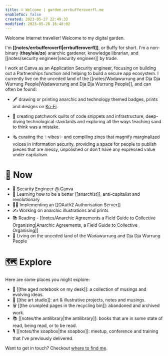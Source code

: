 ```yaml
---
title: ☺️ Welcome | garden.errbufferoverfl.me
enableToc: false
created: 2023-05-27 22:49:33
modified: 2023-05-28 16:48:02
---
```


Welcome Internet traveller! Welcome to my digital garden.

I'm **[[notes/errbufferoverfl|errbufferoverfl]]**, or Buffy for short. I'm a non-binary (**they/sie/ze**) anarchic gardener, knowledge librarian, and [[notes/security engineer|security engineer]] by trade.

I work at Canva as an Application Security engineer, focusing on building out a Partnerships function and helping to build a secure app ecosystem. I currently live on the unceded land of the [[notes/Wadawurrung and Dja Dja Wurrung People|Wadawurrung and Dja Dja Wurrung People]], and can often be found:

* 🖋️ drawing or printing anarchic and technology themed badges, prints and designs on [Ko-Fi](https://ko-fi.com/errbufferoverfl).

* 💾 creating patchwork quilts of code snippets and infrastructure, deep-diving technological standards and exploring all the ways teaching sand to think was a mistake.  
  
* 🗞️ curating the ✨vibes✨ and compiling zines that magnify marginalized voices in information security, providing a space for people to publish pieces that are messy, unpolished or don't have any expressed value under capitalism.

# 🌈 Now

- 📐 Security Engineer @ Canva
- 🧠 Learning how to be a better [[anarchist]], anti-capitalist and revolutionary
- 👨‍💻 Implementing an [[OAuth2 Authorisation Server]]
- ✍️ Working on anarchic illustrations and prints
- 📚 Reading - [[notes/Anarchic Agreements a Field Guide to Collective Organising|Anarchic Agreements, a Field Guide to Collective Organising]]
- 📍 Living on the unceded land of the Wadawurrung and Dja Dja Wurrung People

# 🗺️ Explore

Here are some places you might explore:

- 📖 [[the aged notebook on my desk]]: a collection of musings and evolving ideas.
- 🎨 [[the art studio]]: art & illustrative projects, notes and musings.
- 🗑️ [[the crumpled pages in the recycling bin]]: abandoned and archived work.
- 📚 [[notes/the antilibrary|the antilibrary]]: books that are in some state of read, being read, or to be read.
- 🎙️ [[notes/the soapbox|the soapbox]]: meetup, conference and training that I've previously delivered.

Want to get in touch? Checkout [where to find me](https://links.errbufferoverfl.me).